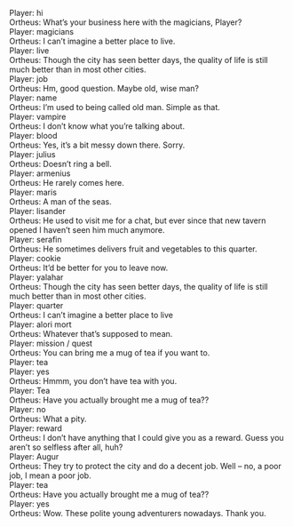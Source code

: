 Player: hi  
Ortheus: What’s your business here with the magicians, Player?  
Player: magicians  
Ortheus: I can’t imagine a better place to live.  
Player: live  
Ortheus: Though the city has seen better days, the quality of life is still much better than in most other cities.  
Player: job  
Ortheus: Hm, good question. Maybe old, wise man?  
Player: name  
Ortheus: I’m used to being called old man. Simple as that.  
Player: vampire  
Ortheus: I don’t know what you’re talking about.  
Player: blood  
Ortheus: Yes, it’s a bit messy down there. Sorry.  
Player: julius  
Ortheus: Doesn’t ring a bell.  
Player: armenius  
Ortheus: He rarely comes here.  
Player: maris  
Ortheus: A man of the seas.  
Player: lisander  
Ortheus: He used to visit me for a chat, but ever since that new tavern opened I haven’t seen him much anymore.  
Player: serafin  
Ortheus: He sometimes delivers fruit and vegetables to this quarter.  
Player: cookie  
Ortheus: It’d be better for you to leave now.  
Player: yalahar  
Ortheus: Though the city has seen better days, the quality of life is still much better than in most other cities.  
Player: quarter  
Ortheus: I can’t imagine a better place to live  
Player: alori mort  
Ortheus: Whatever that’s supposed to mean.  
Player: mission / quest  
Ortheus: You can bring me a mug of tea if you want to.  
Player: tea  
Player: yes  
Ortheus: Hmmm, you don’t have tea with you.  
Player: Tea  
Ortheus: Have you actually brought me a mug of tea??  
Player: no  
Ortheus: What a pity.  
Player: reward  
Ortheus: I don’t have anything that I could give you as a reward. Guess you aren’t so selfless after all, huh?  
Player: Augur  
Ortheus: They try to protect the city and do a decent job. Well – no, a poor job, I mean a poor job.  
Player: tea  
Ortheus: Have you actually brought me a mug of tea??  
Player: yes  
Ortheus: Wow. These polite young adventurers nowadays. Thank you.  
